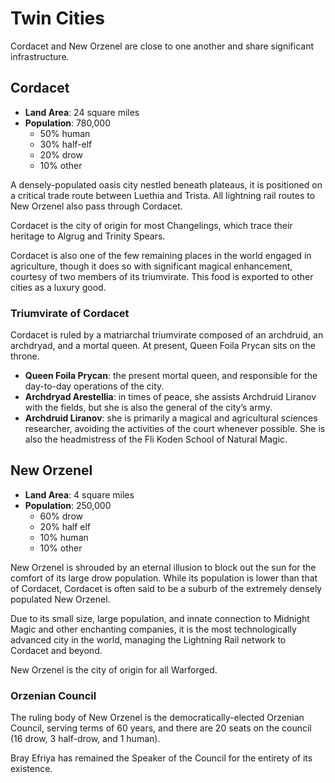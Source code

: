 # Twin Cities

Cordacet and New Orzenel are close to one another and share significant infrastructure.

## Cordacet

- **Land Area**: 24 square miles
- **Population**: 780,000
  - 50% human
  - 30% half-elf
  - 20% drow
  - 10% other

A densely-populated oasis city nestled beneath plateaus, it is positioned on a critical trade route between Luethia and Trista.  All lightning rail routes to New Orzenel also pass through Cordacet.

Cordacet is the city of origin for most Changelings, which trace their heritage to Algrug and Trinity Spears.

Cordacet is also one of the few remaining places in the world engaged in agriculture, though it does so with significant magical enhancement, courtesy of two members of its triumvirate.  This food is exported to other cities as a luxury good.

### Triumvirate of Cordacet

Cordacet is ruled by a matriarchal triumvirate composed of an archdruid, an archdryad, and a mortal queen.  At present, Queen Foila Prycan sits on the throne.

- **Queen Foila Prycan**: the present mortal queen, and responsible for the day-to-day operations of the city.
- **Archdryad Arestellia**: in times of peace, she assists Archdruid Liranov with the fields, but she is also the general of the city’s army.
- **Archdruid Liranov**: she is primarily a magical and agricultural sciences researcher, avoiding the activities of the court whenever possible.  She is also the headmistress of the Fli Koden School of Natural Magic.

## New Orzenel

- **Land Area**: 4 square miles
- **Population**: 250,000
  - 60% drow
  - 20% half elf
  - 10% human
  - 10% other

New Orzenel is shrouded by an eternal illusion to block out the sun for the comfort of its large drow population.  While its population is lower than that of Cordacet, Cordacet is often said to be a suburb of the extremely densely populated New Orzenel.

Due to its small size, large population, and innate connection to Midnight Magic and other enchanting companies, it is the most technologically advanced city in the world, managing the Lightning Rail network to Cordacet and beyond.

New Orzenel is the city of origin for all Warforged.

### Orzenian Council

The ruling body of New Orzenel is the democratically-elected Orzenian Council, serving terms of 60 years, and there are 20 seats on the council (16 drow, 3 half-drow, and 1 human).

Bray Efriya has remained the Speaker of the Council for the entirety of its existence.